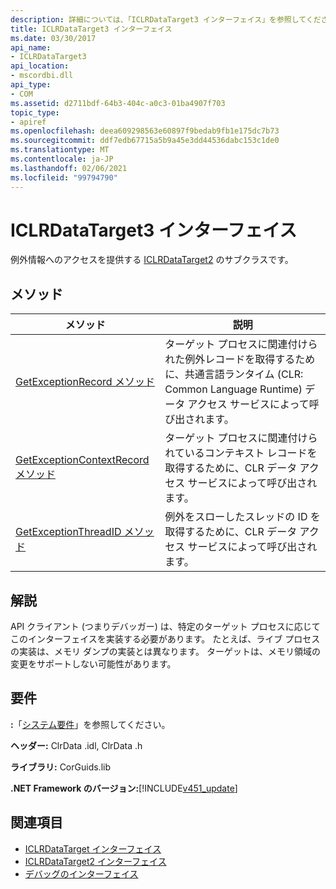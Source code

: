 ```yaml
---
description: 詳細については、「ICLRDataTarget3 インターフェイス」を参照してください。
title: ICLRDataTarget3 インターフェイス
ms.date: 03/30/2017
api_name:
- ICLRDataTarget3
api_location:
- mscordbi.dll
api_type:
- COM
ms.assetid: d2711bdf-64b3-404c-a0c3-01ba4907f703
topic_type:
- apiref
ms.openlocfilehash: deea609298563e60897f9bedab9fb1e175dc7b73
ms.sourcegitcommit: ddf7edb67715a5b9a45e3dd44536dabc153c1de0
ms.translationtype: MT
ms.contentlocale: ja-JP
ms.lasthandoff: 02/06/2021
ms.locfileid: "99794790"
---
```

# <a name="iclrdatatarget3-interface"></a>ICLRDataTarget3 インターフェイス

例外情報へのアクセスを提供する [ICLRDataTarget2](iclrdatatarget2-interface.md) のサブクラスです。  
  
## <a name="methods"></a>メソッド  
  
|メソッド|説明|  
|------------|-----------------|  
|[GetExceptionRecord メソッド](iclrdatatarget3-getexceptionrecord-method.md)|ターゲット プロセスに関連付けられた例外レコードを取得するために、共通言語ランタイム (CLR: Common Language Runtime) データ アクセス サービスによって呼び出されます。|  
|[GetExceptionContextRecord メソッド](iclrdatatarget3-getexceptioncontextrecord-method.md)|ターゲット プロセスに関連付けられているコンテキスト レコードを取得するために、CLR データ アクセス サービスによって呼び出されます。|  
|[GetExceptionThreadID メソッド](iclrdatatarget3-getexceptionthreadid-method.md)|例外をスローしたスレッドの ID を取得するために、CLR データ アクセス サービスによって呼び出されます。|  
  
## <a name="remarks"></a>解説  

 API クライアント (つまりデバッガー) は、特定のターゲット プロセスに応じてこのインターフェイスを実装する必要があります。 たとえば、ライブ プロセスの実装は、メモリ ダンプの実装とは異なります。 ターゲットは、メモリ領域の変更をサポートしない可能性があります。  
  
## <a name="requirements"></a>要件  

 **:**「[システム要件](../../get-started/system-requirements.md)」を参照してください。  
  
 **ヘッダー:** ClrData .idl, ClrData .h  
  
 **ライブラリ:** CorGuids.lib  
  
 **.NET Framework のバージョン:**[!INCLUDE[v451_update](../../../../includes/net-current-v451-nov-plus.md)]  
  
## <a name="see-also"></a>関連項目

- [ICLRDataTarget インターフェイス](iclrdatatarget-interface.md)
- [ICLRDataTarget2 インターフェイス](iclrdatatarget2-interface.md)
- [デバッグのインターフェイス](debugging-interfaces.md)

